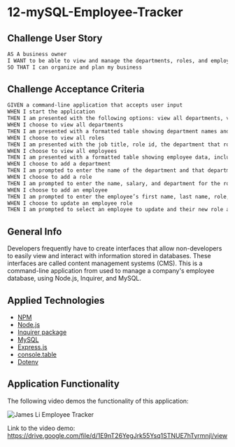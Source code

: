 # 12-mySQL-Employee-Tracker


## Challenge User Story

```md
AS A business owner
I WANT to be able to view and manage the departments, roles, and employees in my company
SO THAT I can organize and plan my business
```


## Challenge Acceptance Criteria

```md
GIVEN a command-line application that accepts user input
WHEN I start the application
THEN I am presented with the following options: view all departments, view all roles, view all employees, add a department, add a role, add an employee, and update an employee role
WHEN I choose to view all departments
THEN I am presented with a formatted table showing department names and department ids
WHEN I choose to view all roles
THEN I am presented with the job title, role id, the department that role belongs to, and the salary for that role
WHEN I choose to view all employees
THEN I am presented with a formatted table showing employee data, including employee ids, first names, last names, job titles, departments, salaries, and managers that the employees report to
WHEN I choose to add a department
THEN I am prompted to enter the name of the department and that department is added to the database
WHEN I choose to add a role
THEN I am prompted to enter the name, salary, and department for the role and that role is added to the database
WHEN I choose to add an employee
THEN I am prompted to enter the employee’s first name, last name, role, and manager, and that employee is added to the database
WHEN I choose to update an employee role
THEN I am prompted to select an employee to update and their new role and this information is updated in the database 
```


## General Info

Developers frequently have to create interfaces that allow non-developers to easily view and interact with information stored in databases. These interfaces are called content management systems (CMS). This is a command-line application from used to manage a company's employee database, using Node.js, Inquirer, and MySQL.


## Applied Technologies

* [NPM](https://www.npmjs.com/)
* [Node.js](https://nodejs.org/en/docs/)
* [Inquirer package](https://www.npmjs.com/package/inquirer/v/8.2.4)
* [MySQL](https://dev.mysql.com/doc/refman/8.0/en/what-is-mysql.html)
* [Express.js](https://expressjs.com/en/guide/routing.html)
* [console.table](https://www.npmjs.com/package/console.table)
* [Dotenv](https://www.npmjs.com/package/dotenv)



## Application Functionality

The following video demos the functionality of this application:

![James Li Employee Tracker](./assets/12-mysql-employee-tracker-demo-gif.gif)

Link to the video demo:
https://drive.google.com/file/d/1E9nT26YegJrk55Ysq1STNUE7hTyrmnjl/view